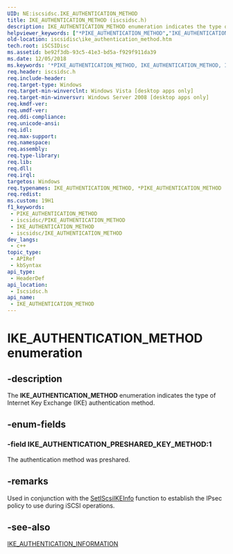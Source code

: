 ```yaml
---
UID: NE:iscsidsc.IKE_AUTHENTICATION_METHOD
title: IKE_AUTHENTICATION_METHOD (iscsidsc.h)
description: IKE_AUTHENTICATION_METHOD enumeration indicates the type of Internet Key Exchange (IKE) authentication method.
helpviewer_keywords: ["*PIKE_AUTHENTICATION_METHOD","IKE_AUTHENTICATION_METHOD","IKE_AUTHENTICATION_METHOD enumeration [iSCSI Discovery Library API]","IKE_AUTHENTICATION_PRESHARED_KEY_METHOD","PIKE_AUTHENTICATION_METHOD","PIKE_AUTHENTICATION_METHOD enumeration pointer [iSCSI Discovery Library API]","iscsidisc.ike_authentication_method","iscsidsc/IKE_AUTHENTICATION_METHOD","iscsidsc/IKE_AUTHENTICATION_PRESHARED_KEY_METHOD","iscsidsc/PIKE_AUTHENTICATION_METHOD"]
old-location: iscsidisc\ike_authentication_method.htm
tech.root: iSCSIDisc
ms.assetid: be92f3db-93c5-41e3-bd5a-f929f911da39
ms.date: 12/05/2018
ms.keywords: '*PIKE_AUTHENTICATION_METHOD, IKE_AUTHENTICATION_METHOD, IKE_AUTHENTICATION_METHOD enumeration [iSCSI Discovery Library API], IKE_AUTHENTICATION_PRESHARED_KEY_METHOD, PIKE_AUTHENTICATION_METHOD, PIKE_AUTHENTICATION_METHOD enumeration pointer [iSCSI Discovery Library API], iscsidisc.ike_authentication_method, iscsidsc/IKE_AUTHENTICATION_METHOD, iscsidsc/IKE_AUTHENTICATION_PRESHARED_KEY_METHOD, iscsidsc/PIKE_AUTHENTICATION_METHOD'
req.header: iscsidsc.h
req.include-header: 
req.target-type: Windows
req.target-min-winverclnt: Windows Vista [desktop apps only]
req.target-min-winversvr: Windows Server 2008 [desktop apps only]
req.kmdf-ver: 
req.umdf-ver: 
req.ddi-compliance: 
req.unicode-ansi: 
req.idl: 
req.max-support: 
req.namespace: 
req.assembly: 
req.type-library: 
req.lib: 
req.dll: 
req.irql: 
targetos: Windows
req.typenames: IKE_AUTHENTICATION_METHOD, *PIKE_AUTHENTICATION_METHOD
req.redist: 
ms.custom: 19H1
f1_keywords:
 - PIKE_AUTHENTICATION_METHOD
 - iscsidsc/PIKE_AUTHENTICATION_METHOD
 - IKE_AUTHENTICATION_METHOD
 - iscsidsc/IKE_AUTHENTICATION_METHOD
dev_langs:
 - c++
topic_type:
 - APIRef
 - kbSyntax
api_type:
 - HeaderDef
api_location:
 - Iscsidsc.h
api_name:
 - IKE_AUTHENTICATION_METHOD
---
```


# IKE_AUTHENTICATION_METHOD enumeration


## -description

The <b>IKE_AUTHENTICATION_METHOD</b> enumeration indicates the type of Internet Key Exchange (IKE) authentication method.

## -enum-fields

### -field IKE_AUTHENTICATION_PRESHARED_KEY_METHOD:1

The authentication method was preshared.

## -remarks

Used in conjunction with the <a href="/previous-versions/windows/desktop/api/iscsidsc/nf-iscsidsc-setiscsiikeinfoa">SetIScsiIKEInfo</a> function to establish the IPsec policy to use during iSCSI operations.

## -see-also

<a href="/previous-versions/windows/desktop/api/iscsidsc/ns-iscsidsc-ike_authentication_information">IKE_AUTHENTICATION_INFORMATION</a>

